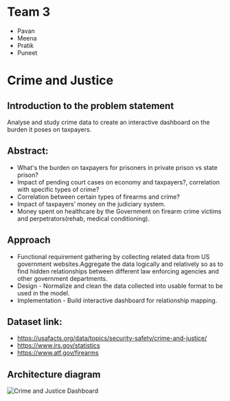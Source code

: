 # Team 3 

- Pavan 
- Meena
- Pratik
- Puneet 
 
# Crime and Justice


## Introduction to the problem statement
Analyse and study crime data to create an interactive dashboard on the burden it poses on taxpayers. 
## Abstract:
- What's the burden on taxpayers for prisoners in private prison vs state prison?
- Impact of pending court cases on economy and taxpayers?, correlation with specific types of crime?
- Correlation between certain types of firearms and crime?
- Impact of taxpayers’ money on the judiciary system.
- Money spent on healthcare by the Government on firearm crime victims and perpetrators(rehab, medical conditioning).


## Approach
- Functional requirement gathering by collecting related data from US government websites.Aggregate the data logically and relatively so as to find hidden relationships between different law enforcing agencies and other government departments.
- Design - Normalize and clean the data collected into usable format to be used in the model. 
- Implementation - Build interactive dashboard for relationship mapping.

## Dataset link:
- https://usafacts.org/data/topics/security-safety/crime-and-justice/
- https://www.irs.gov/statistics
- https://www.atf.gov/firearms

## Architecture diagram
![Crime and Justice Dashboard](https://user-images.githubusercontent.com/54655276/110677545-228bf680-818a-11eb-81c8-62031da0ddcf.jpeg)

